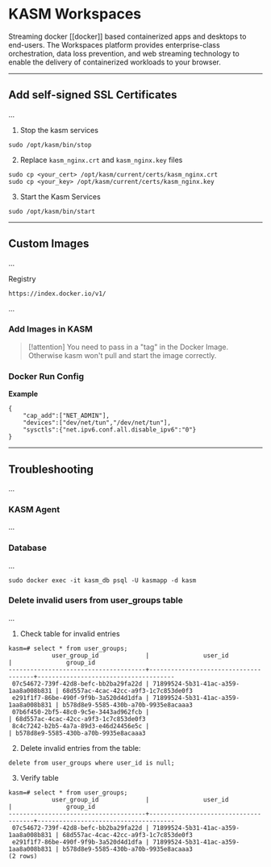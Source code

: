 # KASM Workspaces
Streaming docker [[docker]] based containerized apps and desktops to end-users. The Workspaces platform provides enterprise-class orchestration, data loss prevention, and web streaming technology to enable the delivery of containerized workloads to your browser.

---
## Add self-signed SSL Certificates
...

1. Stop the kasm services
```
sudo /opt/kasm/bin/stop
```

2. Replace `kasm_nginx.crt` and `kasm_nginx.key` files
```
sudo cp <your_cert> /opt/kasm/current/certs/kasm_nginx.crt
sudo cp <your_key> /opt/kasm/current/certs/kasm_nginx.key
```

3. Start the Kasm Services
```
sudo /opt/kasm/bin/start
```

---
## Custom Images
...

Registry
```
https://index.docker.io/v1/
```

...

### Add Images in KASM
> [!attention]
> You need to pass in a "tag" in the Docker Image. Otherwise kasm won't pull and start the image correctly.

### Docker Run Config
**Example**
```
{
	"cap_add":["NET_ADMIN"],
	"devices":["dev/net/tun","/dev/net/tun"],
	"sysctls":{"net.ipv6.conf.all.disable_ipv6":"0"}
}
```


---
## Troubleshooting
...

### KASM Agent
...

### Database
...

```
sudo docker exec -it kasm_db psql -U kasmapp -d kasm
```

### Delete invalid users from user_groups table
...

1. Check table for invalid entries
```
kasm=# select * from user_groups;
            user_group_id             |               user_id                |               group_id
--------------------------------------+--------------------------------------+--------------------------------------
 07c54672-739f-42d8-befc-bb2ba29fa22d | 71899524-5b31-41ac-a359-1aa8a008b831 | 68d557ac-4cac-42cc-a9f3-1c7c853de0f3
 e291f1f7-86be-490f-9f9b-3a520d4d1dfa | 71899524-5b31-41ac-a359-1aa8a008b831 | b578d8e9-5585-430b-a70b-9935e8acaaa3
 07b6f450-2bf5-48c0-9c5e-3443ad962fcb |                                      | 68d557ac-4cac-42cc-a9f3-1c7c853de0f3
 8c4c7242-b2b5-4a7a-89d3-e46d24456e5c |                                      | b578d8e9-5585-430b-a70b-9935e8acaaa3
```

2. Delete invalid entries from the table:
```postgresql
delete from user_groups where user_id is null;
```

3. Verify table
```
kasm=# select * from user_groups;
            user_group_id             |               user_id                |               group_id
--------------------------------------+--------------------------------------+--------------------------------------
 07c54672-739f-42d8-befc-bb2ba29fa22d | 71899524-5b31-41ac-a359-1aa8a008b831 | 68d557ac-4cac-42cc-a9f3-1c7c853de0f3
 e291f1f7-86be-490f-9f9b-3a520d4d1dfa | 71899524-5b31-41ac-a359-1aa8a008b831 | b578d8e9-5585-430b-a70b-9935e8acaaa3
(2 rows)
```


